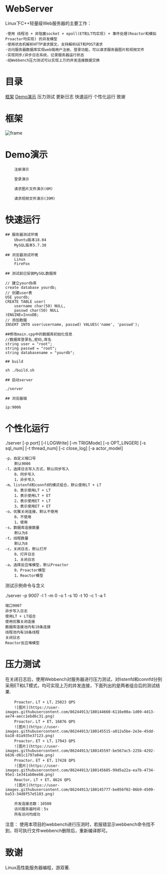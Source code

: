 
# WebServer

Linux下C++轻量级Web服务器的主要工作：

    ·使用 线程池 + 非阻塞socket + epoll(ET和LT均实现) + 事件处理(Reactor和模拟Proactor均实现) 的并发模型
    ·使用状态机解析HTTP请求报文，支持解析GET和POST请求
    ·访问服务器数据库实现web端用户注册、登录功能，可以请求服务器图片和视频文件
    ·实现同步/异步日志系统，记录服务器运行状态
    ·经Webbench压力测试可以实现上万的并发连接数据交换


# 目录
[框架](https://github.com/HIT2020HK/WebServer/blob/web/README.md#%E6%A1%86%E6%9E%B6)   [Demo演示](https://github.com/HIT2020HK/WebServer/blob/web/README.md#demo%E6%BC%94%E7%A4%BA) 	压力测试 	更新日志 快速运行 	个性化运行  致谢

# 框架
![frame](https://user-images.githubusercontent.com/86244913/180124295-b56ceddc-03bc-465d-b5b0-15f20484c6d6.jpg)

# Demo演示

        注册演示

        登录演示

        请求图片文件演示(6M)

        请求视频文件演示(39M)
        
# 快速运行

    ## 服务器测试环境
        Ubuntu版本18.04
        MySQL版本5.7.38

    ## 浏览器测试环境
        Linux
        FireFox

    ## 测试前已安装MySQL数据库

    // 建立yourdb库
    create database yourdb;
    // 创建user表
    USE yourdb;
    CREATE TABLE user(
        username char(50) NULL,
        passwd char(50) NULL
    )ENGINE=InnoDB;
    // 添加数据
    INSERT INTO user(username, passwd) VALUES('name', 'passwd');

    ##修改main.cpp中的数据库初始化信息
    //数据库登录名,密码,库名
    string user = "root";
    string passwd = "root";
    string databasename = "yourdb";

    ## build

    sh ./build.sh

    ## 启动server

    ./server

    ## 浏览器端

    ip:9006

# 个性化运行

./server [-p port] [-l LOGWrite] [-m TRIGMode] [-o OPT_LINGER] [-s sql_num] [-t thread_num] [-c close_log] [-a actor_model]

    -p，自定义端口号
        默认9006
    -l，选择日志写入方式，默认同步写入
        0，同步写入
        1，异步写入
    -m，listenfd和connfd的模式组合，默认使用LT + LT
        0，表示使用LT + LT
        1，表示使用LT + ET
        2，表示使用ET + LT
        3，表示使用ET + ET
    -o，优雅关闭连接，默认不使用
        0，不使用
        1，使用
    -s，数据库连接数量
        默认为8
    -t，线程数量
        默认为8
    -c，关闭日志，默认打开
        0，打开日志
        1，关闭日志
    -a，选择反应堆模型，默认Proactor
        0，Proactor模型
        1，Reactor模型

测试示例命令与含义

./server -p 9007 -l 1 -m 0 -o 1 -s 10 -t 10 -c 1 -a 1

    端口9007
    异步写入日志
    使用LT + LT组合
    使用优雅关闭连接
    数据库连接池内有10条连接
    线程池内有10条线程
    关闭日志
    Reactor反应堆模型

# 压力测试

在关闭日志后，使用Webbench对服务器进行压力测试，对listenfd和connfd分别采用ET和LT模式，均可实现上万的并发连接，下面列出的是两者组合后的测试结果.

        Proactor，LT + LT，25023 QPS
        ![图片](https://user-images.githubusercontent.com/86244913/180144660-6116e00a-1d09-4d13-ae74-aecc1ebd6c31.png)
        Proactor，LT + ET，16876 QPS
        ![图片](https://user-images.githubusercontent.com/86244913/180145515-a812a5be-2e3e-45dd-ba10-81a935e37123.png)
        Proactor，ET + LT，17943 QPS
        ![图片](https://user-images.githubusercontent.com/86244913/180145597-be567ac5-225b-4292-b636-d81c1797a04e.png)
        Proactor，ET + ET，17428 QPS
        ![图片](https://user-images.githubusercontent.com/86244913/180145685-99d5a22a-ea7b-4734-95e1-1e341ab0eeb6.png)
        Reactor，LT + ET，8624 QPS
        ![图片](https://user-images.githubusercontent.com/86244913/180145777-be056f02-06b9-4509-ba53-34d0f57e5103.png)

        并发连接总数：10500
        访问服务器时间：5s
        所有访问均成功

注意： 使用本项目的webbench进行压测时，若报错显示webbench命令找不到，将可执行文件webbench删除后，重新编译即可。

# 致谢

Linux高性能服务器编程，游双著.

